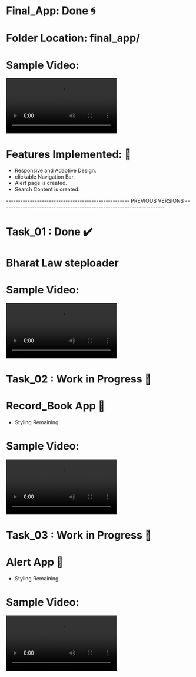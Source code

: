 # Final_App: Done 🌀
# Folder Location: final_app/
# Sample Video:
<video src = "https://github.com/Ritikkumar992/projectBharatLaw/assets/75531808/d692cb97-f409-4d11-b89c-eef9acd3286c"></video>

# Features Implemented: 🧿
 - Responsive and Adaptive Design.
 - clickable Navigation Bar.
 - Alert page is created.
 - Search Content is created.

---------------------------------------------------- PREVIOUS VERSIONS ---------------------------------------------------------------------

# Task_01 : Done ✔️
# Bharat Law steploader
# Sample Video:
<video src = "https://github.com/Ritikkumar992/twitterQuery/assets/75531808/77be9706-6d05-4276-9b1c-3abc4af7672d"></video>

# Task_02 : Work in Progress 🔄️
# Record_Book App 📱
- Styling Remaining.
# Sample Video:
<video src = "https://github.com/Ritikkumar992/projectBharatLaw/assets/75531808/95fe4d51-1dc8-4a4b-863d-8dc92c5ecfab"></video>

# Task_03 : Work in Progress 🔄️
# Alert App 🔔
- Styling Remaining.
# Sample Video:
<video src = "https://github.com/Ritikkumar992/projectBharatLaw/assets/75531808/5117f566-ec7a-4342-8339-8a003842a73d"></video>
